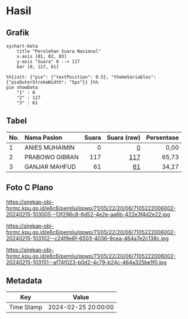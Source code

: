 # Hasil

## Grafik

```mermaid
xychart-beta
    title "Perolehan Suara Nasional"
    x-axis [01, 02, 03]
    y-axis "Suara" 0 --> 117
    bar [0, 117, 61]
```

```mermaid
%%{init: {"pie": {"textPosition": 0.5}, "themeVariables": {"pieOuterStrokeWidth": "5px"}} }%%
pie showData
    "1" : 0
    "2" : 117
    "3" : 61
```

## Tabel

| No. | Nama Paslon    | Suara | Suara (raw) | Persentase |
|:--- |:-------------- | -----:| -----------:| ----------:|
| 1   | ANIES MUHAIMIN | 0     | [0][p-1]    | 0,00       |
| 2   | PRABOWO GIBRAN | 117   | [117][p-2]  | 65,73      |
| 3   | GANJAR MAHFUD  | 61    | [61][p-3]   | 34,27      |


[p-1]: https://github.com/gigit-pemilu/pemilu-2024/blob/main/pilpres/hitung-suara/sub/71-sulawesi-utara/sub/05-minahasa-selatan/sub/22-motoling-timur/sub/2006-wanga/sub/002-tps/sub/paslon-1.txt
[p-2]: https://github.com/gigit-pemilu/pemilu-2024/blob/main/pilpres/hitung-suara/sub/71-sulawesi-utara/sub/05-minahasa-selatan/sub/22-motoling-timur/sub/2006-wanga/sub/002-tps/sub/paslon-2.txt
[p-3]: https://github.com/gigit-pemilu/pemilu-2024/blob/main/pilpres/hitung-suara/sub/71-sulawesi-utara/sub/05-minahasa-selatan/sub/22-motoling-timur/sub/2006-wanga/sub/002-tps/sub/paslon-3.txt

## Foto C Plano

https://sirekap-obj-formc.kpu.go.id/e6c6/pemilu/ppwp/71/05/22/20/06/7105222006002-20240215-103005--13f296c8-6d52-4e2e-aa6b-422e3f4d2e22.jpg

https://sirekap-obj-formc.kpu.go.id/e6c6/pemilu/ppwp/71/05/22/20/06/7105222006002-20240215-103102--c24f9e6f-6503-4036-9cea-464a7e2c138c.jpg

https://sirekap-obj-formc.kpu.go.id/e6c6/pemilu/ppwp/71/05/22/20/06/7105222006002-20240215-103151--af74f023-b0d2-4c79-b24c-464a325be1f0.jpg


## Metadata

| Key        | Value               |
| ---------- | ------------------- |
| Time Stamp | 2024-02-25 20:00:00 |



